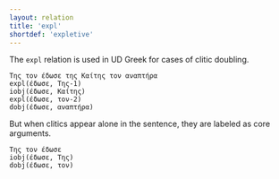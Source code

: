 ```yaml
---
layout: relation
title: 'expl'
shortdef: 'expletive'
---
```


The `expl` relation is used in UD Greek for cases of clitic doubling.

~~~ sdparse
Της τον έδωσε της Καίτης τον αναπτήρα
expl(έδωσε, Της-1)
iobj(έδωσε, Καίτης)
expl(έδωσε, τον-2)
dobj(έδωσε, αναπτήρα)
~~~

But when clitics appear alone in the sentence, they are labeled as core arguments.

~~~ sdparse
Της τον έδωσε
iobj(έδωσε, Της)
dobj(έδωσε, τον)
~~~
<!-- Interlanguage links updated Čt lis 12 09:43:25 CET 2020 -->
